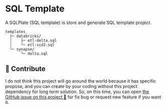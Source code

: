# SQL Template

A SQLPlate (SQL template) is store and generate SQL template project.

```text
templates
  ├─ databricks/
  │    ├─ etl-delta.sql
  │    ╰─ etl-scd2.sql
  ╰─ synapse/
       ╰─ delta.sql
```

## :speech_balloon: Contribute

I do not think this project will go around the world because it has specific propose,
and you can create by your coding without this project dependency for long term
solution. So, on this time, you can open [the GitHub issue on this project :raised_hands:](https://github.com/korawica/sqlplate/issues)
for fix bug or request new feature if you want it.
